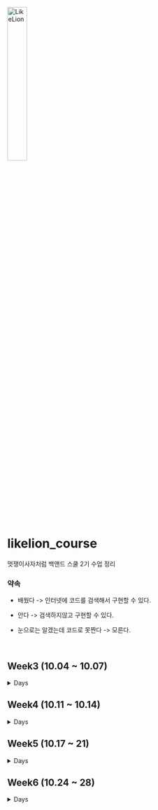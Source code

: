 <img src="https://user-images.githubusercontent.com/101695482/193738973-d6a68b74-cc8f-4486-b068-301374dc4ef6.jpg" width="30%" height="30%" title="LikeLion" alt="LikeLion"></img>
# likelion_course
멋쟁이사자처럼 백앤드 스쿨 2기 수업 정리

### 약속
 - 배웠다 -> 인터넷에 코드를 검색해서 구현할 수 있다.
 - 안다 -> 검색하지않고 구현할 수 있다.


 - 눈으로는 알겠는데 코드로 못짠다 -> 모른다.
<br>

## Week3 (10.04 ~ 10.07) 
<details><summary> Days </summary>

### day 2
 - git, github, source tree
 - Array
 - 화폐 매수를 구하는 프로그램 
 - 코드업 (코딩테스트)
   + 1156 : 짝수와 홀수
   + 1161 : 홀수와 짝수 그리고 더하기
   
### day 3
 - Intellij github Java Project 빌드
   + branch
   + git remote swap
 - Class 사용 이유
   + Constructor
   + calculator 구현
     + interface 사용
 - Collection
   - List
     - ArrayList

### day 4
- Collection
    - List
        - ArrayList
    - map
    - set
      - HashSet
        - Deduplication alphabet, number
- File
  - Read
      - one Byte Read
      - N Byte Read
      - Line Read

### day 5
- 대용량 데이터 처리
  - 2021 서울에서 가장 많이 이사간 지역 분석

</details>

## Week4 (10.11 ~ 10.14) 
<details><summary> Days </summary>

### day 2
 - Programmers
   - 자릿수 더하기
 - Code Up
   - C1278, 1620
 - AWS
   - Docker
     - MySQL 연결
   - Xshell
 - MySQL
   - create table
   - insert values

### day 3
- Algorithm
  - Code Up
    - getMaxOrMin
      - C1278, 1620
- 대용량 데이터 가공
  - MySQL
    - 서울시 병의원 데이터
  - Parse OOP 활용

### day 4
- Algorithm
    - Sort
      - bubble Sort
- 대용량 데이터 가공
  - TDD
  - DB Insert
  - parse

### day 5
- Algorithm
  - Sort
    - Insertion Sort
</details>

## Week5 (10.17 ~ 21)

<details><summary> Days </summary>

### day 1
- Algorithm
  - RepeatWrite
- codeup
  - c1443
- DB & Gradle 연결
  - select, insert

### day 2
- Algorithm
  - 정사각형, 직사각형 그리기
- codeup
    - c1859

### day 3
- Data Structure
    - Stack
      - push()
      - pop()
- codeup
    - c1859
- Spring 연결
  - Inversion of Control
- Single Ton Pattern
- 
### day 4
- Data Structure
    - Stack
      - isEmpty()
      - EmptyStackException

- Spring
  - TDD

### day 5
- Stack
  - codeup
  - programmers
- Spring
  - 전략 패턴
</details>

## Week6 (10.24 ~ 28)

<details>
<summary> Days </summary>

### day 1
- Algorithm
  - PriorityQueue
- Programmers
  - p42746
- Spring

### day 2
- Algorithm
    - Hash
- Programmers
    - p42576
    - 
- Spring

</details>